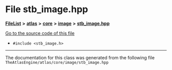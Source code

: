 

# File stb\_image.hpp



[**FileList**](files.md) **>** [**atlas**](dir_1e6ffef027cfcf7ded3287660b505c9f.md) **>** [**core**](dir_ab5f97e7ae27ba905c508150b2df25d1.md) **>** [**image**](dir_3050860d9c50f9f4f11f08b3bfb0b023.md) **>** [**stb\_image.hpp**](stb__image_8hpp.md)

[Go to the source code of this file](stb__image_8hpp_source.md)



* `#include <stb_image.h>`


































































------------------------------
The documentation for this class was generated from the following file `TheAtlasEngine/atlas/core/image/stb_image.hpp`

